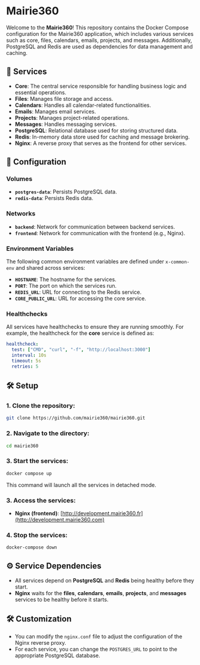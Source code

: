 # Mairie360

Welcome to the **Mairie360**! This repository contains the Docker Compose configuration for the Mairie360 application, which includes various services such as core, files, calendars, emails, projects, and messages. Additionally, PostgreSQL and Redis are used as dependencies for data management and caching.

## 🚀 Services

- **Core**: The central service responsible for handling business logic and essential operations.
- **Files**: Manages file storage and access.
- **Calendars**: Handles all calendar-related functionalities.
- **Emails**: Manages email services.
- **Projects**: Manages project-related operations.
- **Messages**: Handles messaging services.
- **PostgreSQL**: Relational database used for storing structured data.
- **Redis**: In-memory data store used for caching and message brokering.
- **Nginx**: A reverse proxy that serves as the frontend for other services.

## 🔧 Configuration

### Volumes
- **`postgres-data`**: Persists PostgreSQL data.
- **`redis-data`**: Persists Redis data.

### Networks
- **`backend`**: Network for communication between backend services.
- **`frontend`**: Network for communication with the frontend (e.g., Nginx).

### Environment Variables
The following common environment variables are defined under `x-common-env` and shared across services:

- **`HOSTNAME`**: The hostname for the services.
- **`PORT`**: The port on which the services run.
- **`REDIS_URL`**: URL for connecting to the Redis service.
- **`CORE_PUBLIC_URL`**: URL for accessing the core service.

### Healthchecks
All services have healthchecks to ensure they are running smoothly. For example, the healthcheck for the **core** service is defined as:

```yaml
healthcheck:
  test: ["CMD", "curl", "-f", "http://localhost:3000"]
  interval: 10s
  timeout: 5s
  retries: 5
```

## 🛠️ Setup

### 1. Clone the repository:

```bash
git clone https://github.com/mairie360/mairie360.git
```

### 2. Navigate to the directory:

```bash
cd mairie360
```

### 3. Start the services:

```bash
docker compose up
```

This command will launch all the services in detached mode.

### 3. Access the services:

- **Nginx (frontend)**: [http://development.mairie360.fr](http://development.mairie360.com)

### 4. Stop the services:

```bash
docker-compose down
```

## ⚙️ Service Dependencies

- All services depend on **PostgreSQL** and **Redis** being healthy before they start.
- **Nginx** waits for the **files**, **calendars**, **emails**, **projects**, and **messages** services to be healthy before it starts.

## 🛠️ Customization

- You can modify the `nginx.conf` file to adjust the configuration of the Nginx reverse proxy.
- For each service, you can change the `POSTGRES_URL` to point to the appropriate PostgreSQL database.
